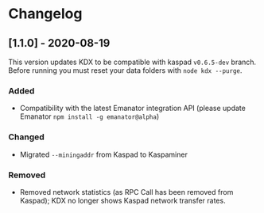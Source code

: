 # Changelog

## [1.1.0] - 2020-08-19
This version updates KDX to be compatible with kaspad `v0.6.5-dev` branch. Before running you must reset your data folders with `node kdx --purge`.

### Added
- Compatibility with the latest Emanator integration API (please update Emanator `npm install -g emanator@alpha`)

### Changed
- Migrated `--miningaddr` from Kaspad to Kaspaminer

### Removed
- Removed network statistics (as RPC Call has been removed from Kaspad); KDX no longer shows Kaspad network transfer rates.

